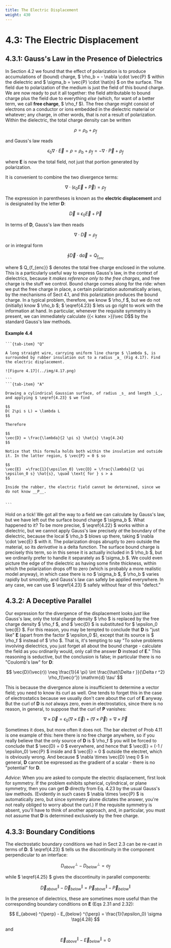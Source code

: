 ```yaml
---
title: The Electric Displacement
weight: 430
---
```


# 4.3: The Electric Displacement

## 4.3.1: Gauss's Law in the Presence of Dielectrics

In Section 4.2 we found that the effect of polarization is to produce accumulations of (bound) charge, $ \rho_b = - \nabla \cdot  \vec{P} $ within the dielectric and $ \sigma_b = \vec{P} \cdot \hat{n} $ on the surface. The field due to polarization of the medium is just the field of this bound charge. We are now ready to put it all together: the field attributable to bound charge plus the field due to everything _else_ (which, for want of a better term, we call __free charge__, $ \rho_f $). The free charge might consist of electrons on a conductor or ions embedded in the dielectric material or whatever; any charge, in other words, that is _not_ a result of polarization. Within the dielectric, the total charge density can be written

$$
\rho = \rho_b + \rho_f \tag{4.20}
$$

and Gauss's law reads

$$
\epsilon_0 \nabla \cdot  \vec{E} = \rho = \rho_b + \rho_f = - \nabla \cdot  \vec{P} + \rho_f
$$

where __E__ is now the total field, not just that portion generated by polarization.

It is convenient to combine the two divergence terms:

$$
\nabla \cdot  (\epsilon_0 \vec{E} + \vec{P}) = \rho_f
$$

The expression in parentheses is known as the __electric displacement__ and is designated by the letter __D__:

$$
\vec{D} \equiv \epsilon_0 \vec{E} + \vec{P} \tag{4.21}
$$

In terms of __D__, Gauss's law then reads

$$
\nabla \cdot  \vec{D} = \rho_f \tag{4.22}
$$

or in integral form

$$
\oint \vec{D} \cdot \mathrm{d} \vec{a} = Q_{f_{enc}} \tag{4.23}
$$

where $ Q_{f_{enc}} $ denotes the total free charge enclosed in the volume. This is a particularly useful way to express Gauss's law, in the context of dielectrics, because it _makes reference only to the free charges_, and free charge is the stuff we control. Bound charge comes along for the ride: when we put the free charge in place, a certain polarization automatically arises, by the mechanisms of Sect 4.1, and this polarization produces the bound charge. In a typical problem, therefore, we know $ \rho_f $, but we do not (initially) know $ \rho_b $; $ \eqref{4.23} $ lets us go right to work with the information at hand. In particular, whenever the requisite symmetry is present, we can immediately calculate {{< katex >}}\vec D$$ by the standard Gauss's law methods.

#### Example 4.4

````{tab-set}
```{tab-item} "Q"

A long straight wire, carrying uniform line charge $ \lambda $, is surrounded by rubber insulation out to a radius _a_ (Fig 4.17). Find the electric displacement.

![Figure 4.17](../img/4.17.png)

```
```{tab-item} "A"

Drawing a cylindrical Gaussian surface, of radius _s_ and length _L_, and applying $ \eqref{4.23} $ we find

$$
D( 2\pi s L) = \lambda L
$$

Therefore

$$
\vec{D} = \frac{\lambda}{2 \pi s} \hat{s} \tag{4.24}
$$

Notice that this formula holds both within the insulation and outside it. In the latter region, $ \vec{P} = 0 $ so

$$
\vec{E}  =\frac{1}{\epsilon_0} \vec{D} = \frac{\lambda}{2 \pi \epsilon_0 s} \hat{s}, \quad \text{ for } s > a
$$

Inside the rubber, the electric field cannot be determined, since we do not know __P__.


```
````

Hold on a tick! We got all the way to a field we can calculate by Gauss's law, but we have left out the surface bound charge $ \sigma_b $. What happened to it? To be more precise, $ \eqref{4.22} $ works within a dielectric, but we cannot apply Gauss's law precisely _at_ the boundary of the dielectric, because the local $ \rho_b $ blows up there, taking $ \nabla \cdot  \vec{E} $ with it. The polarization drops abruptly to zero outside the material, so its _derivative_ is a delta function. The surface bound charge is precisely this term, so in this sense it is actually included in $ \rho_b $, but we ordinarily prefer to handle it separately as $ \sigma_b $. We could even picture the edge of the dielectric as having some finite thickness, within which the polarization drops off to zero (which is probably a more realistic model anyway), in which case there is no $ \sigma_b $, $ \rho_b $ varies rapidly but smoothly, and Gauss's law can safely be applied everywhere. In any case, we can use $ \eqref{4.23} $ safely without fear of this "defect."

## 4.3.2: A Deceptive Parallel

Our expression for the divergence of the displacement looks _just_ like Gauss's law, only the total charge density $ \rho $ is replaced by the free charge density $ \rho_f $, and $ \vec{D} $ is substituted for $ \epsilon_0 \vec{E} $. For this reason, you may be tempted to conclude that __D__ is "just like" __E__ (apart from the factor $ \epsilon_0 $), except that its source is $ \rho_f $ instead of $ \rho $. That is, it's tempting to say "To solve problems involving dielectrics, you just forget all about the bound charge - calculate the field as you ordinarily would, only call the answer __D__ instead of __E__." This reasoning is seductive, but the conclusion is false; in particular there is no "Coulomb's law" for __D__:

$$
\vec{D}(\vec{r}) \neq \frac{1}{4 \pi} \int \frac{\hat{\Delta r }}{\Delta r  ^2} \rho_f(\vec{r'}) \mathrm{d} \tau'
$$

This is because the divergence alone is insufficient to determine a vector field; you need to know its curl as well. One tends to forget this in the case of electrostatics because we usually don't care about the curl of __E__ anyway. But the curl of __D__ is _not_ always zero, even in electrostatics, since there is no reason, in general, to suppose that the curl of __P__ vanishes:

$$
\nabla \times  \vec{D} = \epsilon_0 (\nabla \times  \vec{E}) + (\nabla \times  \vec{P}) = \nabla \times  \vec{P} \tag{4.25}
$$

Sometimes it does, but more often it does not. The bar electret of Prob 4.11 is one example of this: here there is no free charge anywhere, so if you really believe that the only source of __D__ is $ \rho_f $ you will be forced to conclude that $ \vec{D} = 0 $ everywhere, and hence that $ \vec{E} = (-1 / \epsilon_0) \vec{P} $ inside and $ \vec{E} = 0 $ outside the electret, which is obviously wrong. And because $ \nabla \times  \vec{D} \neq 0 $ in general, __D__ cannot be expressed as the gradient of a scalar - there is no "potential" for __D__.

_Advice_: When you are asked to compute the electric displacement, first look for symmetry. If the problem exhibits spherical, cylindrical, or plane symmetry, then you can get __D__ directly from Eq. 4.23 by the usual Gauss's law methods. (Evidently in such cases $ \nabla \times  \vec{P} $  is automatically zero, but since symmetry alone dictates the answer, you're not really obliged to worry about the curl.) If the requisite symmetry is absent, you'll have to think of another approach, and, in particular, you must not assume that __D__ is determined exclusively by the free charge.

## 4.3.3: Boundary Conditions

The electrostatic boundary conditions we had in Sect 2.3 can be re-cast in terms of __D__. $ \eqref{4.23} $ tells us the discontinuity in the component perpendicular to an interface:

$$
D_{above} ^{\perp} - D_{below} ^{\perp} = \sigma_f \tag{4.26}
$$

while $ \eqref{4.25} $ gives the discontinuity in parallel components:

$$
\vec{D}_{above} ^{\parallel} - \vec{D}_{below} ^{\parallel} = \vec{P}_{above} ^{\parallel} - \vec{P}_{below} ^{\parallel} \tag{4.27}
$$

In the presence of dielectrics, these are sometimes more useful than the corresponding boundary conditions on __E__ (Eqs 2.31 and 2.32):

$$
E_{above} ^{\perp} - E_{below} ^{\perp} = \frac{1}{\epsilon_0} \sigma \tag{4.28}
$$

and

$$
\vec{E}_{above} ^{\parallel} - \vec{E}_{below} ^{\parallel} = 0 \tag{4.29}
$$

